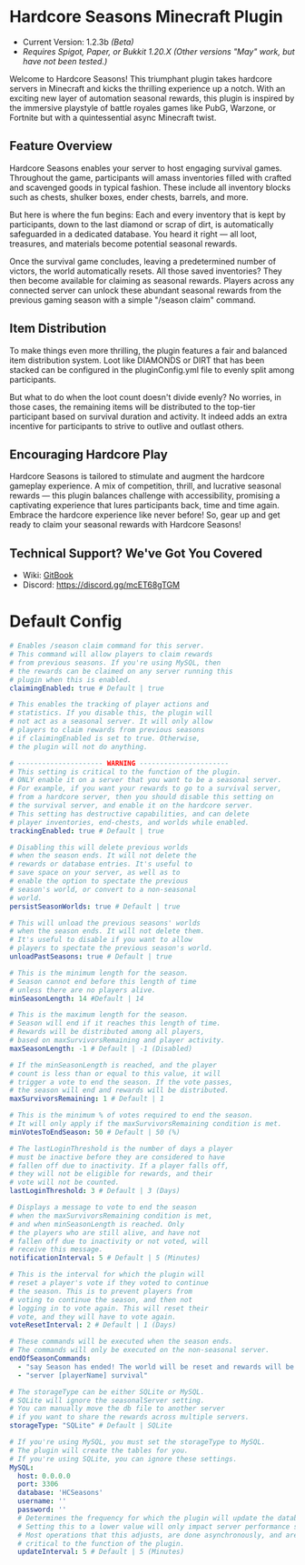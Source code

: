 # Hardcore Seasons Minecraft Plugin
- Current Version: 1.2.3b _(Beta)_
- _Requires Spigot, Paper, or Bukkit 1.20.X_ 
_(Other versions "May" work, but have not been tested.)_

Welcome to Hardcore Seasons! This triumphant plugin takes hardcore servers in Minecraft and kicks the thrilling experience up a notch. With an exciting new layer of automation seasonal rewards, this plugin is inspired by the immersive playstyle of battle royales games like PubG, Warzone, or Fortnite but with a quintessential async Minecraft twist.

## Feature Overview

Hardcore Seasons enables your server to host engaging survival games. Throughout the game, participants will amass inventories filled with crafted and scavenged goods in typical fashion. These include all inventory blocks such as chests, shulker boxes, ender chests, barrels, and more.

But here is where the fun begins: Each and every inventory that is kept by participants, down to the last diamond or scrap of dirt, is automatically safeguarded in a dedicated database. You heard it right — all loot, treasures, and materials become potential seasonal rewards.

Once the survival game concludes, leaving a predetermined number of victors, the world automatically resets. All those saved inventories? They then become available for claiming as seasonal rewards. Players across any connected server can unlock these abundant seasonal rewards from the previous gaming season with a simple "/season claim" command.

## Item Distribution

To make things even more thrilling, the plugin features a fair and balanced item distribution system. Loot like DIAMONDS or DIRT that has been stacked can be configured in the pluginConfig.yml file to evenly split among participants.

But what to do when the loot count doesn't divide evenly? No worries, in those cases, the remaining items will be distributed to the top-tier participant based on survival duration and activity. It indeed adds an extra incentive for participants to strive to outlive and outlast others.

## Encouraging Hardcore Play
Hardcore Seasons is tailored to stimulate and augment the hardcore gameplay experience. A mix of competition, thrill, and lucrative seasonal rewards — this plugin balances challenge with accessibility, promising a captivating experience that lures participants back, time and time again. Embrace the hardcore experience like never before! So, gear up and get ready to claim your seasonal rewards with Hardcore Seasons!

## Technical Support? We've Got You Covered
- Wiki: [GitBook](https://app.gitbook.com/invite/p0BPImHuxjc0DaxRNvT8/YF5rgrN12WFlkv2ukwoV)
- Discord: https://discord.gg/mcET68gTGM

# Default Config
```yaml
# Enables /season claim command for this server.
# This command will allow players to claim rewards
# from previous seasons. If you're using MySQL, then
# the rewards can be claimed on any server running this
# plugin when this is enabled.
claimingEnabled: true # Default | true

# This enables the tracking of player actions and
# statistics. If you disable this, the plugin will
# not act as a seasonal server. It will only allow
# players to claim rewards from previous seasons
# if claimingEnabled is set to true. Otherwise,
# the plugin will not do anything.

# --------------------- WARNING ----------------------
# This setting is critical to the function of the plugin.
# ONLY enable it on a server that you want to be a seasonal server.
# For example, if you want your rewards to go to a survival server,
# from a hardcore server, then you should disable this setting on
# the survival server, and enable it on the hardcore server.
# This setting has destructive capabilities, and can delete
# player inventories, end-chests, and worlds while enabled.
trackingEnabled: true # Default | true

# Disabling this will delete previous worlds
# when the season ends. It will not delete the
# rewards or database entries. It's useful to
# save space on your server, as well as to
# enable the option to spectate the previous
# season's world, or convert to a non-seasonal
# world.
persistSeasonWorlds: true # Default | true

# This will unload the previous seasons' worlds
# when the season ends. It will not delete them.
# It's useful to disable if you want to allow
# players to spectate the previous season's world.
unloadPastSeasons: true # Default | true

# This is the minimum length for the season.
# Season cannot end before this length of time
# unless there are no players alive.
minSeasonLength: 14 #Default | 14

# This is the maximum length for the season.
# Season will end if it reaches this length of time.
# Rewards will be distributed among all players,
# based on maxSurvivorsRemaining and player activity.
maxSeasonLength: -1 # Default | -1 (Disabled)

# If the minSeasonLength is reached, and the player
# count is less than or equal to this value, it will
# trigger a vote to end the season. If the vote passes,
# the season will end and rewards will be distributed.
maxSurvivorsRemaining: 1 # Default | 1

# This is the minimum % of votes required to end the season.
# It will only apply if the maxSurvivorsRemaining condition is met.
minVotesToEndSeason: 50 # Default | 50 (%)

# The lastLoginThreshold is the number of days a player
# must be inactive before they are considered to have
# fallen off due to inactivity. If a player falls off,
# they will not be eligible for rewards, and their
# vote will not be counted.
lastLoginThreshold: 3 # Default | 3 (Days)

# Displays a message to vote to end the season
# when the maxSurvivorsRemaining condition is met,
# and when minSeasonLength is reached. Only
# the players who are still alive, and have not
# fallen off due to inactivity or not voted, will
# receive this message.
notificationInterval: 5 # Default | 5 (Minutes)

# This is the interval for which the plugin will
# reset a player's vote if they voted to continue
# the season. This is to prevent players from
# voting to continue the season, and then not
# logging in to vote again. This will reset their
# vote, and they will have to vote again.
voteResetInterval: 2 # Default | 1 (Days)

# These commands will be executed when the season ends.
# The commands will only be executed on the non-seasonal server.
endOfSeasonCommands:
  - "say Season has ended! The world will be reset and rewards will be split among all players."
  - "server [playerName] survival"

# The storageType can be either SQLite or MySQL.
# SQLite will ignore the seasonalServer setting.
# You can manually move the db file to another server
# if you want to share the rewards across multiple servers.
storageType: "SQLite" # Default | SQLite

# If you're using MySQL, you must set the storageType to MySQL.
# The plugin will create the tables for you.
# If you're using SQLite, you can ignore these settings.
MySQL:
  host: 0.0.0.0
  port: 3306
  database: 'HCSeasons'
  username: ''
  password: ''
  # Determines the frequency for which the plugin will update the database.
  # Setting this to a lower value will only impact server performance slightly.
  # Most operations that this adjusts, are done asynchronously, and are not
  # critical to the function of the plugin.
  updateInterval: 5 # Default | 5 (Minutes)
```